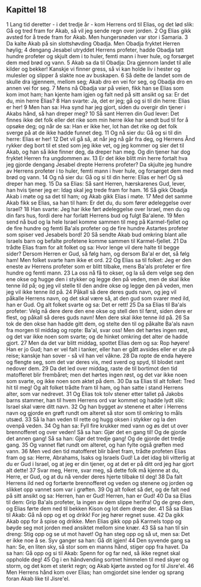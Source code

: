 ## Kapittel 18

1 Lang tid deretter - i det tredje år - kom Herrens ord til Elias, og det lød slik: Gå og tred fram for Akab, så vil jeg sende regn over jorden.
2 Og Elias gikk avsted for å trede fram for Akab. Men hungersnøden var stor i Samaria.
3 Da kalte Akab på sin slottshøvding Obadja. Men Obadja fryktet Herren høylig;
4 dengang Jesabel utryddet Herrens profeter, hadde Obadja tatt hundre profeter og skjult dem i to huler, femti mann i hver hule, og forsørget dem med brød og vann.
5 Akab sa da til Obadja: Dra gjennom landet til alle kilder og bekker! Kanskje vi finner gress, så vi kan holde liv i hester og mulesler og slipper å slakte noe av buskapen.
6 Så delte de landet som de skulle dra igjennem, mellom seg; Akab dro en vei for seg, og Obadja dro en annen vei for seg.
7 Mens nå Obadja var på veien, fikk han se Elias som kom imot ham; han kjente ham igjen og falt ned på sitt ansikt og sa: Er det du, min herre Elias?
8 Han svarte: Ja, det er jeg; gå og si til din herre: Elias er her!
9 Men han sa: Hva synd har jeg gjort, siden du overgir din tjener i Akabs hånd, så han dreper meg?
10 Så sant Herren din Gud lever: Det finnes ikke det folk eller det rike som min herre ikke har sendt bud til for å opsøke deg; og når de sa: Han er ikke her, lot han det rike og det folk sverge på at de ikke hadde funnet deg.
11 Og nå sier du: Gå og si til din herre: Elias er her!
12 Det vil gå så, at når jeg nå går fra deg, og Herrens Ånd rykker deg bort til et sted som jeg ikke vet, og jeg kommer og sier det til Akab, og han så ikke finner deg, da dreper han meg. Og din tjener har dog fryktet Herren fra ungdommen av.
13 Er det ikke blitt min herre fortalt hva jeg gjorde dengang Jesabel drepte Herrens profeter? Da skjulte jeg hundre av Herrens profeter i to huler, femti mann i hver hule, og forsørget dem med brød og vann.
14 Og nå sier du: Gå og si til din herre: Elias er her! Og så dreper han meg.
15 Da sa Elias: Så sant Herren, hærskarenes Gud, lever, han hvis tjener jeg er: Idag skal jeg trede fram for ham.
16 Så gikk Obadja Akab i møte og sa det til ham; og Akab gikk Elias i møte.
17 Med det samme Akab fikk se Elias, sa han til ham: Er det du, du som fører ødeleggelse over Israel?
18 Han svarte: Jeg har ikke ført ødeleggelse over Israel, men du og din fars hus, fordi dere har forlatt Herrens bud og fulgt Ba'alene.
19 Men send nå bud og la hele Israel komme sammen til meg på Karmel-fjellet og de fire hundre og femti Ba'als profeter og de fire hundre Astartes profeter som spiser ved Jesabels bord!
20 Så sendte Akab bud omkring blant alle Israels barn og befalte profetene komme sammen til Karmel-fjellet.
21 Da trådte Elias fram for alt folket og sa: Hvor lenge vil dere halte til begge sider? Dersom Herren er Gud, så følg ham, og dersom Ba'al er det, så følg ham! Men folket svarte ham ikke et ord.
22 Og Elias sa til folket: Jeg er den eneste av Herrens profeter som er blitt tilbake, mens Ba'als profeter er fire hundre og femti mann.
23 La oss nå få to okser, og la så dem velge seg den ene okse og hugge den i stykker og legge den på veden, men de skal ikke tenne ild på; og jeg vil stelle til den andre okse og legge den på veden, men jeg vil ikke tenne ild på.
24 Påkall så dere deres guds navn, og jeg vil påkalle Herrens navn, og det skal være så, at den gud som svarer med ild, han er Gud. Og alt folket svarte og sa: Det er rett!
25 Da sa Elias til Ba'als profeter: Velg nå dere dere den ene okse og stell den til først, siden dere er flest, og påkall så deres guds navn! Men dere skal ikke tenne ild på.
26 Sa tok de den okse han hadde gitt dem, og stelte den til og påkalte Ba'als navn fra morgen til middag og ropte: Ba'al, svar oss! Men det hørtes ingen røst, og det var ikke noen som svarte; og de hinket omkring det alter de hadde gjort.
27 Men da det var blitt middag, spottet Elias dem og sa: Rop høyere! Han er jo Gud; han er vel falt i tanker, eller han er gått avsides eller er ute på reise; kanskje han sover - så vil han vel våkne.
28 Da ropte de enda høyere og flengte seg, som det var deres vis, med sverd og spyd, til blodet rant nedover dem.
29 Da det led over middag, raste de til bortimot den tid matofferet blir frembåret; men det hørtes ingen røst, og det var ikke noen som svarte, og ikke noen som aktet på dem.
30 Da sa Elias til alt folket: Tred hit til meg! Og alt folket trådte fram til ham, og han satte i stand Herrens alter, som var nedrevet.
31 Og Elias tok tolv stener etter tallet på Jakobs barns stammer, han til hvem Herrens ord var kommet og hadde lydt slik: Israel skal være ditt navn.
32 Og han bygget av stenene et alter i Herrens navn og gjorde en grøft rundt om alteret så stor som til omkring to måls utsæd.
33 Så la han veden til rette og hugg oksen i stykker og la den ovenpå veden.
34 Og han sa: Fyll fire krukker med vann og øs det ut over brennofferet og over veden! Så sa han: Gjør det en gang til! Og de gjorde det annen gang! Så sa han: Gjør det tredje gang! Og de gjorde det tredje gang.
35 Og vannet fløt rundt om alteret, og han fylte også grøften med vann.
36 Men ved den tid matofferet blir båret fram, trådte profeten Elias fram og sa: Herre, Abrahams, Isaks og Israels Gud! La det idag bli vitterlig at du er Gud i Israel, og at jeg er din tjener, og at det er på ditt ord jeg har gjort alt dette!
37 Svar meg, Herre, svar meg, så dette folk må kjenne at du, Herre, er Gud, og at du nå vender deres hjerte tilbake til deg!
38 Da falt Herrens ild ned og fortærte brennofferet og veden og stenene og jorden og slikket opp vannet som var i grøften.
39 Og alt folket så det, og de falt ned på sitt ansikt og sa: Herren, han er Gud! Herren, han er Gud!
40 Da sa Elias til dem: Grip Ba'als profeter, la ingen av dem slippe herifra! Og de grep dem, og Elias førte dem ned til bekken Kison og lot dem drepe der.
41 Så sa Elias til Akab: Gå nå opp og et og drikk! For jeg hører regnet suse.
42 Da gikk Akab opp for å spise og drikke. Men Elias gikk opp på Karmels topp og bøyde seg mot jorden med ansiktet mellom sine knær.
43 Så sa han til sin dreng: Stig opp og se ut mot havet! Og han steg opp og så ut, men sa: Det er ikke noe å se. Syv ganger sa han: Gå dit igjen!
44 Den syvende gang sa han: Se, en liten sky, så stor som en manns hånd, stiger opp fra havet. Da sa han: Gå opp og si til Akab: Spenn for og far ned, så ikke regnet skal oppholde deg!
45 Og i en håndvending sortnet himmelen til med skyer og storm, og det kom et sterkt regn; og Akab kjørte avsted og for til Jisre'el.
46 Men Herrens hånd kom over Elias; han omgjordet sine lender og sprang foran Akab like til Jisre'el.
